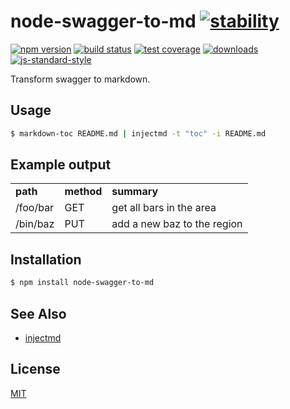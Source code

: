 # node-swagger-to-md [![stability][0]][1]
[![npm version][2]][3] [![build status][4]][5] [![test coverage][6]][7]
[![downloads][8]][9] [![js-standard-style][10]][11]

Transform swagger to markdown.

## Usage
```sh
$ markdown-toc README.md | injectmd -t "toc" -i README.md
```

## Example output
<table>
  <tr>
    <td><b>path</b></td>
    <td><b>method</b></td>
    <td><b>summary</b></td>
  </tr>
  <tr>
    <td>/foo/bar</td>
    <td>GET</td>
    <td>get all bars in the area</td>
  </tr>
  <tr>
    <td>/bin/baz</td>
    <td>PUT</td>
    <td>add a new baz to the region</td>
  </tr>
</table>

## Installation
```sh
$ npm install node-swagger-to-md
```

## See Also
- [injectmd](https://github.com/TabDigital/node-injectmd)

## License
[MIT](https://tldrlegal.com/license/mit-license)

[0]: https://img.shields.io/badge/stability-experimental-orange.svg?style=flat-square
[1]: https://nodejs.org/api/documentation.html#documentation_stability_index
[2]: https://img.shields.io/npm/v/node-swagger-to-md.svg?style=flat-square
[3]: https://npmjs.org/package/node-swagger-to-md
[4]: https://img.shields.io/travis/TabDigital/node-swagger-to-md/master.svg?style=flat-square
[5]: https://travis-ci.org/TabDigital/node-swagger-to-md
[6]: https://img.shields.io/codecov/c/github/TabDigital/node-swagger-to-md/master.svg?style=flat-square
[7]: https://codecov.io/github/TabDigital/node-swagger-to-md
[8]: http://img.shields.io/npm/dm/node-swagger-to-md.svg?style=flat-square
[9]: https://npmjs.org/package/node-swagger-to-md
[10]: https://img.shields.io/badge/code%20style-standard-brightgreen.svg?style=flat-square
[11]: https://github.com/feross/standard
